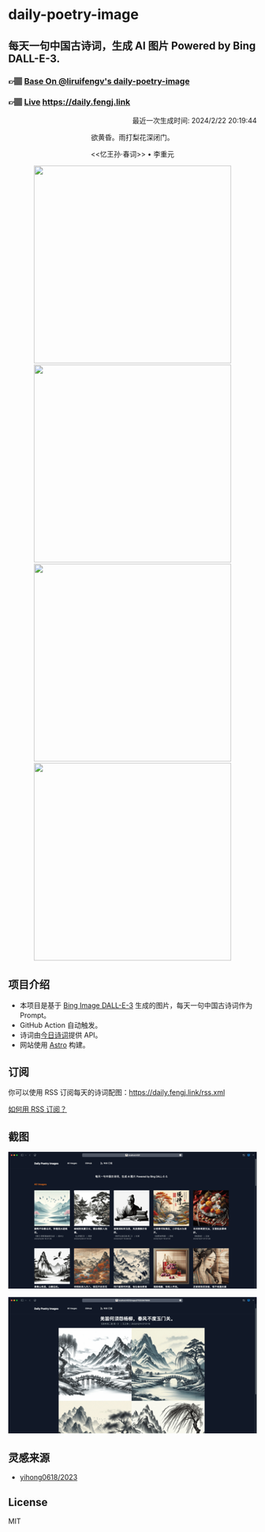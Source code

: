 
# daily-poetry-image

## 每天一句中国古诗词，生成 AI 图片 Powered by Bing DALL-E-3.

### 👉🏽 [Base On @liruifengv's daily-poetry-image](https://github.com/liruifengv/daily-poetry-image)

### 👉🏽 [Live](https://daily.fengj.link) https://daily.fengj.link

<p align="right">
  最近一次生成时间: 2024/2/22 20:19:44
</p>
<p align="center">
欲黄昏。雨打梨花深闭门。
</p>
<p align="center">
<<忆王孙·春词>> • 李重元
</p>
<p align="center">
<img src="https://tse2.mm.bing.net/th/id/OIG4.beWlGAnP6b7Gf3W8Nkv5" height="400" width="400" />
<img src="https://tse1.mm.bing.net/th/id/OIG4.56YPoDiTvJlVsoq86BCy" height="400" width="400" />
<img src="https://tse4.mm.bing.net/th/id/OIG4.dQxeRAOJDMX_Ycthq_Pz" height="400" width="400" />
<img src="https://tse4.mm.bing.net/th/id/OIG4.Ad2AssIs2HEsZ_LiwnHK" height="400" width="400" />
</p>

## 项目介绍

-   本项目是基于 [Bing Image DALL-E-3](https://www.bing.com/images/create) 生成的图片，每天一句中国古诗词作为 Prompt。
-   GitHub Action 自动触发。
-   诗词由[今日诗词](https://www.jinrishici.com/)提供 API。
-   网站使用 [Astro](https://astro.build) 构建。

## 订阅

你可以使用 RSS 订阅每天的诗词配图：https://daily.fengj.link/rss.xml

[如何用 RSS 订阅？](https://zhuanlan.zhihu.com/p/55026716)

## 截图

![图片列表](./screenshots/Snipaste_2023-12-28_21-00-26.png)

![图片详情](./screenshots/Snipaste_2023-12-28_21-00-53.png)

## 灵感来源

-   [yihong0618/2023](https://github.com/yihong0618/2023)

## License

MIT
